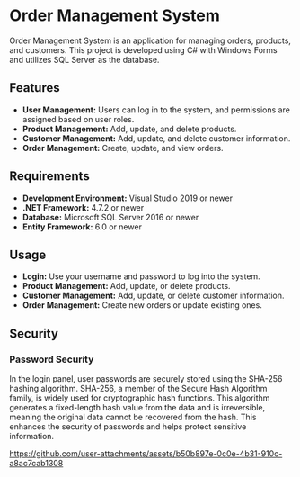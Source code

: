 # Order Management System

Order Management System is an application for managing orders, products, and customers. This project is developed using C# with Windows Forms and utilizes SQL Server as the database.

## Features

- **User Management:** Users can log in to the system, and permissions are assigned based on user roles.
- **Product Management:** Add, update, and delete products.
- **Customer Management:** Add, update, and delete customer information.
- **Order Management:** Create, update, and view orders.

## Requirements

- **Development Environment:** Visual Studio 2019 or newer
- **.NET Framework:** 4.7.2 or newer
- **Database:** Microsoft SQL Server 2016 or newer
- **Entity Framework:** 6.0 or newer


## Usage

- **Login:** Use your username and password to log into the system.
- **Product Management:** Add, update, or delete products.
- **Customer Management:** Add, update, or delete customer information.
- **Order Management:** Create new orders or update existing ones.

## Security

### Password Security

In the login panel, user passwords are securely stored using the SHA-256 hashing algorithm. SHA-256,
a member of the Secure Hash Algorithm family, is widely used for cryptographic hash functions.
This algorithm generates a fixed-length hash value from the data and is irreversible,
meaning the original data cannot be recovered from the hash. This enhances the security of passwords and helps protect sensitive information.

https://github.com/user-attachments/assets/b50b897e-0c0e-4b31-910c-a8ac7cab1308


